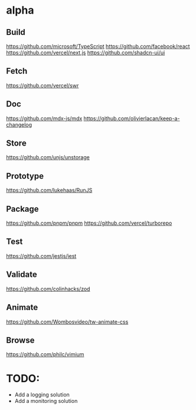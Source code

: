 # alpha

## Build
https://github.com/microsoft/TypeScript
https://github.com/facebook/react
https://github.com/vercel/next.js
https://github.com/shadcn-ui/ui

## Fetch
https://github.com/vercel/swr

## Doc
https://github.com/mdx-js/mdx
https://github.com/olivierlacan/keep-a-changelog

## Store
https://github.com/unjs/unstorage

## Prototype
https://github.com/lukehaas/RunJS

## Package
https://github.com/pnpm/pnpm
https://github.com/vercel/turborepo

## Test
https://github.com/jestjs/jest

## Validate
https://github.com/colinhacks/zod

## Animate
https://github.com/Wombosvideo/tw-animate-css

## Browse
https://github.com/philc/vimium

# TODO:
- Add a logging solution
- Add a monitoring solution
